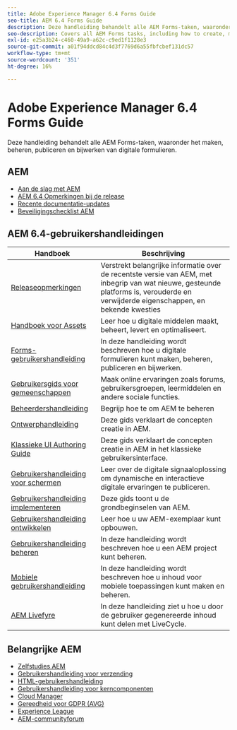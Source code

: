 ```yaml
---
title: Adobe Experience Manager 6.4 Forms Guide
seo-title: AEM 6.4 Forms Guide
description: Deze handleiding behandelt alle AEM Forms-taken, waaronder het maken, beheren, publiceren en bijwerken van digitale formulieren.
seo-description: Covers all AEM Forms tasks, including how to create, manage, publish, and update digital forms.
exl-id: e25a3b24-c460-49a9-a62c-c9ed1f1128e3
source-git-commit: a01f94ddcd84c4d3f7769d6a55fbfcbef131dc57
workflow-type: tm+mt
source-wordcount: '351'
ht-degree: 16%

---
```


# Adobe Experience Manager 6.4 Forms Guide

Deze handleiding behandelt alle AEM Forms-taken, waaronder het maken, beheren, publiceren en bijwerken van digitale formulieren.

## AEM

* [Aan de slag met AEM](https://helpx.adobe.com/experience-manager/get-started.html)
* [AEM 6.4 Opmerkingen bij de release](/help/release-notes/home.md)
* [Recente documentatie-updates](https://helpx.adobe.com/experience-manager/documentation-updates.html)
* [Beveiligingschecklist AEM](/help/sites-administering/security-checklist.md)

## AEM 6.4-gebruikershandleidingen

| Handboek | Beschrijving |
|--- |---|
| [Releaseopmerkingen](/help/release-notes/home.md) | Verstrekt belangrijke informatie over de recentste versie van AEM, met inbegrip van wat nieuwe, gesteunde platforms is, verouderde en verwijderde eigenschappen, en bekende kwesties |
| [Handboek voor Assets](/help/assets/home.md) | Leer hoe u digitale middelen maakt, beheert, levert en optimaliseert. |
| [Forms-gebruikershandleiding](/help/forms/home.md) | In deze handleiding wordt beschreven hoe u digitale formulieren kunt maken, beheren, publiceren en bijwerken. |
| [Gebruikersgids voor gemeenschappen](/help/communities/home.md) | Maak online ervaringen zoals forums, gebruikersgroepen, leermiddelen en andere sociale functies. |
| [Beheerdershandleiding](/help/sites-administering/home.md) | Begrijp hoe te om AEM te beheren |
| [Ontwerphandleiding](/help/sites-authoring/home.md) | Deze gids verklaart de concepten creatie in AEM. |
| [Klassieke UI Authoring Guide](/help/sites-classic-ui-authoring/home.md) | Deze gids verklaart de concepten creatie in AEM in het klassieke gebruikersinterface. |
| [Gebruikershandleiding voor schermen](https://docs.adobe.com/content/help/en/experience-manager-screens/user-guide/aem-screens-introduction.html) | Leer over de digitale signaaloplossing om dynamische en interactieve digitale ervaringen te publiceren. |
| [Gebruikershandleiding implementeren](/help/sites-deploying/home.md) | Deze gids toont u de grondbeginselen van AEM. |
| [Gebruikershandleiding ontwikkelen](/help/sites-developing/home.md) | Leer hoe u uw AEM-exemplaar kunt opbouwen. |
| [Gebruikershandleiding beheren](/help/managing/home.md) | In deze handleiding wordt beschreven hoe u een AEM project kunt beheren. |
| [Mobiele gebruikershandleiding](/help/mobile/home.md) | In deze handleiding wordt beschreven hoe u inhoud voor mobiele toepassingen kunt maken en beheren. |
| [AEM Livefyre](https://docs.adobe.com/content/help/en/livefyre/using/home.html) | In deze handleiding ziet u hoe u door de gebruiker gegenereerde inhoud kunt delen met LiveCycle. |

## Belangrijke AEM

* [Zelfstudies AEM](https://helpx.adobe.com/experience-manager/kt/index/aem-6-4-videos.html)
* [Gebruikershandleiding voor verzending](https://docs.adobe.com/content/help/en/experience-manager-dispatcher/using/dispatcher.html)
* [HTML-gebruikershandleiding](https://docs.adobe.com/content/help/en/experience-manager-htl/using/overview.html)
* [Gebruikershandleiding voor kerncomponenten](https://docs.adobe.com/content/help/en/experience-manager-core-components/using/introduction.html)
* [Cloud Manager](https://experienceleague.adobe.com/docs/experience-manager-cloud-manager/using/introduction-to-cloud-manager.html?lang=en)
* [Gereedheid voor GDPR (AVG)](/help/managing/data-protection-and-privacy.md)
* [Experience League](https://guided.adobe.com/?promoid=K42KVXHD&amp;mv=other#solutions/experience-manager)
* [AEM-communityforum](https://forums.adobe.com/community/experience-cloud/marketing-cloud/experience-manager)

